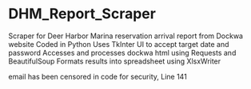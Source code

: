 # DHM_Report_Scraper
Scraper for Deer Harbor Marina reservation arrival report from Dockwa website
Coded in Python
Uses TkInter UI to accept target date and password
Accesses and processes dockwa html using Requests and BeautifulSoup
Formats results into spreadsheet using XlsxWriter

email has been censored in code for security, Line 141
